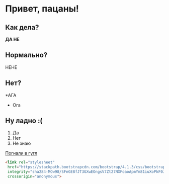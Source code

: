 # Привет, пацаны!
## Как дела?
**ДА НЕ**
## Нормально?
НЕНЕ
## Нет?
*АГА
  * Ога

## Ну ладно :(
1. Да
2. Нет
3. Не знаю

[Погнали в гугл](https://google.com)

```html
<link rel="stylesheet"
 href="https://stackpath.bootstrapcdn.com/bootstrap/4.1.3/css/bootstrap.min.css"
 integrity="sha284-MCw98/SFnGE8fJT3GXwEOngsV7Zt27NXFoaoApmYm81iuXoPkF0JwJ8ERdknLPMO"
 crossorigin="anonymous">
```
